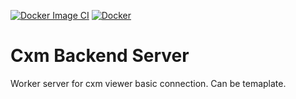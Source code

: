 
[![Docker Image CI](https://github.com/sth-v/cxm_backend_server/actions/workflows/docker-image.yml/badge.svg)](https://github.com/sth-v/cxm_backend_server/actions/workflows/docker-image.yml)
[![Docker](https://github.com/sth-v/cxm_backend_server/actions/workflows/docker-publish.yml/badge.svg)](https://github.com/sth-v/cxm_backend_server/actions/workflows/docker-publish.yml)

# Cxm Backend Server

Worker server for cxm viewer basic connection.
Can be temaplate.
